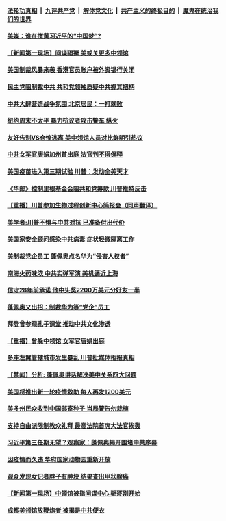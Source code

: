 

####  [法轮功真相](../../../../basic/blob/master/README.md?t=07290031) &nbsp;|&nbsp; [九评共产党](../../../../9ping.md/blob/master/README.md?t=07290031) &nbsp;|&nbsp; [解体党文化](../../../../jtdwh.md/blob/master/README.md?t=07290031)  &nbsp;|&nbsp; [共产主义的终极目的](../../../../gczydzjmd.md/blob/master/README.md?t=07290031) &nbsp;|&nbsp; [魔鬼在统治我们的世界](../../../../mgztzwmdsj.md/blob/master/README.md?t=07290031) 

#### [美媒：谁在搅黄习近平的“中国梦”?](../pages/prog203/a102904440.md?t=07290031) 

#### [【新闻第一现场】间谍猖獗 美或关更多中领馆](../pages/prog203/a102904389.md?t=07290031) 

#### [美国制裁风暴来袭 香港官员账户被外资银行关闭](../pages/prog203/a102904326.md?t=07290031) 

#### [民主党阻制裁中共 共和党领袖质疑中共握其把柄](../pages/prog203/a102904187.md?t=07290031) 

#### [中共大肆营造战争氛围 北京居民：一打就败](../pages/prog203/a102904170.md?t=07290031) 

#### [纽约周末不太平 暴力抗议者攻击警车 纵火](../pages/prog203/a102904084.md?t=07290031) 

#### [友好告别VS仓惶逃离 美中领馆人员对比鲜明引热议](../pages/prog203/a102903976.md?t=07290031) 

#### [中共女军官唐娟加州首出庭 法官判不得保释](../pages/prog203/a102904012.md?t=07290031) 

#### [美国疫苗进入第三期试验 川普：发动全美天才](../pages/prog203/a102904007.md?t=07290031) 

#### [《华邮》控制里根基金会阻共和党筹款 川普推特反击](../pages/prog203/a102903920.md?t=07290031) 

#### [【重播】川普参加生物过程创新中心简报会（同声翻译）](../pages/prog203/a102903837.md?t=07290031) 

#### [美学者:川普不惧与中共对抗 已准备付出代价](../pages/prog203/a102903557.md?t=07290031) 

#### [美国家安全顾问感染中共病毒 症状轻微隔离工作](../pages/prog203/a102903750.md?t=07290031) 

#### [美制裁党企员工 蓬佩奥点名华为“侵害人权者”](../pages/prog203/a102903684.md?t=07290031) 

#### [南海火药味浓 中共实弹军演 美机逼近上海](../pages/prog203/a102903437.md?t=07290031) 

#### [信守28年前承诺 他中头奖2200万美元分好友一半](../pages/prog203/a102903440.md?t=07290031) 

#### [蓬佩奥又出招：制裁华为等“党企”员工](../pages/prog203/a102903366.md?t=07290031) 

#### [拜登曾参观孔子课堂 推动中共文化渗透](../pages/prog203/a102903276.md?t=07290031) 

#### [【重播】曾躲中领馆 女军官唐娟出庭](../pages/prog203/a102903207.md?t=07290031) 

#### [多座左翼管辖城市发生暴乱 川普批媒体拒报真相](../pages/prog203/a102903171.md?t=07290031) 

#### [【禁闻】分析: 蓬佩奥讲话解决美中关系四大问题](../pages/prog203/a102903153.md?t=07290031) 

#### [美国将推出新一轮疫情救助 每人再发1200美元](../pages/prog203/a102903110.md?t=07290031) 

#### [美多州民众收到中国邮寄种子 当局警告勿栽植](../pages/prog203/a102903050.md?t=07290031) 

#### [支持自由派限制教众礼拜 最高法院首席大法官挨轰](../pages/prog203/a102903066.md?t=07290031) 

#### [习近平第三任期无望？观察家：蓬佩奥揭开围堵中共序幕](../pages/prog203/a102903016.md?t=07290031) 

#### [因疫情而久违 华府国家动物园重新开放](../pages/prog203/a102903000.md?t=07290031) 

#### [观众发现女记者脖子有肿块 结果查出甲状腺癌](../pages/prog203/a102902964.md?t=07290031) 

#### [【新闻第一现场】中领馆被指间谍中心 驱逐刚开始](../pages/prog203/a102902912.md?t=07290031) 

#### [成都美领馆放鞭炮者 被揭是中共便衣](../pages/prog203/a102902867.md?t=07290031) 

